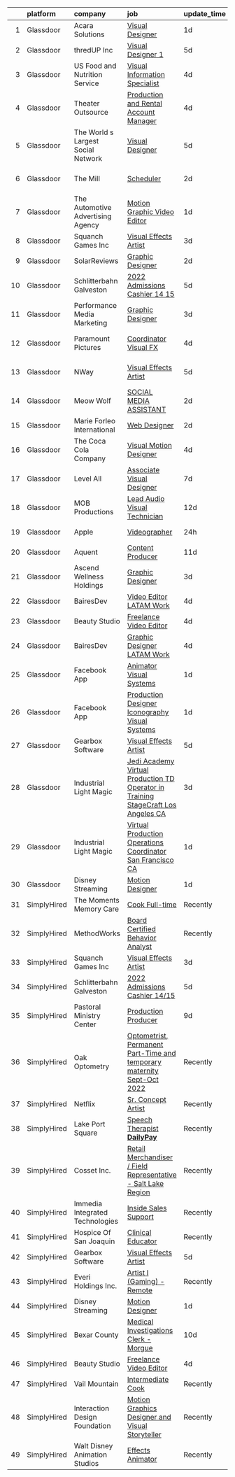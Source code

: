 

|    | platform    | company                            | job                                                                                                                                                                                                                                                                                                                                                                                                                                                                                                                                                                                                                                                                                                                                                                                                                                                                                                                                                                                                                                                                                                                                                                                                                                                                             | update_time   | location           |
|---:|:------------|:-----------------------------------|:--------------------------------------------------------------------------------------------------------------------------------------------------------------------------------------------------------------------------------------------------------------------------------------------------------------------------------------------------------------------------------------------------------------------------------------------------------------------------------------------------------------------------------------------------------------------------------------------------------------------------------------------------------------------------------------------------------------------------------------------------------------------------------------------------------------------------------------------------------------------------------------------------------------------------------------------------------------------------------------------------------------------------------------------------------------------------------------------------------------------------------------------------------------------------------------------------------------------------------------------------------------------------------|:--------------|:-------------------|
|  1 | Glassdoor   | Acara Solutions                    | [Visual Designer](https://www.glassdoor.com/partner/jobListing.htm?pos=112&ao=1110586&s=58&guid=0000018137cdc5ea92274b3fcd8a4919&src=GD_JOB_AD&t=SR&vt=w&ea=1&cs=1_fd873ac3&cb=1654498641815&jobListingId=1007918096477&cpc=2CAED5C921A5F994&jrtk=3-0-1g4rsrhgdq0vn801-1g4rsrhgrhara800-3e0fadf1883c9eeb--6NYlbfkN0BQuJXpfawXtfhwzLerQhC04iCxGrelUvn_xttDeop7CMmG32gURwRxtmLdzLGxgERsbIFnOd29ha7nvjB48TmzRz2wuWYYlBf8dtNUXxgB1KlU3JWZBNru6aRCVvYLZss9qNfDgvs2FLGXHyHwOGUuZh9j6KigTOiA1x6EQ7Dx_nuP05aEFrac4FJOLMm3U9STUd94xJyp9EnhsJ4vRwQ8vjL99PnGuvulEO2N_yqU3-i3zGdKqjcrMTADkQF-GpKW0CbR4D7UnsjNr7L3mLxn03X1yCAilR1FL-sXs0crBTm8hrYjeuNrYe7xT73gw3mplY7pLOGr2mQR0JexmnD2PQp2OnLC1UH2GuDiqkG34xBo93XDDLwWYfq7jcGOH8Be0e8N0gVsbyWKgLPXb_rpm56hGq0xEuPQR7x_30EMncjEjYxQjP7JYfvyFnSm27EC2iFyRcLcCWTcQSuJbl05iKvrcQ3BrLYY9Sz7ENfMaxv8Pw--h1wCpBPKnf1UDi2fcls_jqEtgBU0YU8kmyq_JYrjFIQKM99EmdFFNL2xENsJcS9eSLfzkDHcYsG9LUYTICftF_xA5jNeoUsXxNmRglP6uc5gmmJ_53fEc0QbjQ46Y7I_waUNbUUpySJ79ryQ6yDIbpW3PXdNb7HF723HsF18_UOrRo_7NTsYfle5FOIX7jM3pcYiuSeqrVD7WrPRea2dZxaGboUHLcwXdf-MI8ANu4hrUG74XbOibGEYFQ%3D%3D)                                                                                                                                                                          | 1d            | Orange, CA         |
|  2 | Glassdoor   | thredUP Inc                        | [Visual Designer 1](https://www.glassdoor.com/partner/jobListing.htm?pos=114&ao=1136043&s=58&guid=0000018137cdc5ea92274b3fcd8a4919&src=GD_JOB_AD&t=SR&vt=w&cs=1_3d7b0d54&cb=1654498641815&jobListingId=1007905598862&jrtk=3-0-1g4rsrhgdq0vn801-1g4rsrhgrhara800-5d3c2665e0a1887d-)                                                                                                                                                                                                                                                                                                                                                                                                                                                                                                                                                                                                                                                                                                                                                                                                                                                                                                                                                                                              | 5d            | Remote             |
|  3 | Glassdoor   | US Food and Nutrition Service      | [Visual Information Specialist](https://www.glassdoor.com/partner/jobListing.htm?pos=116&ao=1136043&s=58&guid=0000018137cdc5ea92274b3fcd8a4919&src=GD_JOB_AD&t=SR&vt=w&cs=1_512bd181&cb=1654498641815&jobListingId=1007911374489&jrtk=3-0-1g4rsrhgdq0vn801-1g4rsrhgrhara800-741b1d92615e1254-)                                                                                                                                                                                                                                                                                                                                                                                                                                                                                                                                                                                                                                                                                                                                                                                                                                                                                                                                                                                  | 4d            | Atlanta, GA        |
|  4 | Glassdoor   | Theater Outsource                  | [Production and Rental Account Manager](https://www.glassdoor.com/partner/jobListing.htm?pos=125&ao=1136043&s=58&guid=0000018137cdc5ea92274b3fcd8a4919&src=GD_JOB_AD&t=SR&vt=w&ea=1&cs=1_438bbbd4&cb=1654498641816&jobListingId=1007910027136&jrtk=3-0-1g4rsrhgdq0vn801-1g4rsrhgrhara800-6b6f83eecb194272-)                                                                                                                                                                                                                                                                                                                                                                                                                                                                                                                                                                                                                                                                                                                                                                                                                                                                                                                                                                     | 4d            | Remote             |
|  5 | Glassdoor   | The World s Largest Social Network | [Visual Designer](https://www.glassdoor.com/partner/jobListing.htm?pos=110&ao=1110586&s=58&guid=0000018137cdc5ea92274b3fcd8a4919&src=GD_JOB_AD&t=SR&vt=w&ea=1&cs=1_39d2e97a&cb=1654498641815&jobListingId=1007907628152&cpc=3DB599BF2F4828F0&jrtk=3-0-1g4rsrhgdq0vn801-1g4rsrhgrhara800-dcfe7f797ebc3693--6NYlbfkN0DSgjPPcnEdvoK3uuxfISLALE6pB1FR7YSHOr_tSg5_QGIhoz_2VqUepdcKLBLI_zSHgN9Sz03KApbut4yvCOhCK4xocA4M6lLW851E3sOLnOrf64UqDNEUTVgZyhLF_8ooaEOV5-4T8LyOF9fcyhknXSGJUh9rBh8xd6fcLzYVY_wEzKEIHTQT2E9PsJxsT1GtJMsTvm0ynbNfZjhinqefqjMrcDoSKQtdQars3Z6mETwQMAxkbNVoa-qezVojdqO5CjBUXETbJ8vOfwMdLJPzX1buy6AxXOQrtRXESUnSnR9tH2h7yR4xHC7zc3k6KwTMqCUeDliq-T4FyjAChBniiBF_6LqZ7dzTqNMSJjGLYQa1adNpepCp-A0Qo_lrswMZUwhd2anvKtU-6_e81K1Lh96O7C0ZLcLK-TTKSfnaYmkZIiGcv3qZoXzDlBxUGkLsoNy7Y4S966Po32YQBLg51BWSI3LhERsk8QJmHoxudtpTCBorg0U4nJiSA_3Ei8tHzARav-MzfUUBfWKd0ufeyQXmPnw4DOcTcgyMnrjwlP5slA_tZb68nXz-KzhF8MbQs7ZdTuFOK2vVfvppvv2l)                                                                                                                                                                                                                                                                                                                                      | 5d            | Burlingame, CA     |
|  6 | Glassdoor   | The Mill                           | [Scheduler](https://www.glassdoor.com/partner/jobListing.htm?pos=117&ao=1136043&s=58&guid=0000018137cdc5ea92274b3fcd8a4919&src=GD_JOB_AD&t=SR&vt=w&ea=1&cs=1_772b59d8&cb=1654498641815&jobListingId=1007917350513&jrtk=3-0-1g4rsrhgdq0vn801-1g4rsrhgrhara800-6cc7cd66015ff2a1-)                                                                                                                                                                                                                                                                                                                                                                                                                                                                                                                                                                                                                                                                                                                                                                                                                                                                                                                                                                                                 | 2d            | Los Angeles, CA    |
|  7 | Glassdoor   | The Automotive Advertising Agency  | [Motion Graphic Video Editor](https://www.glassdoor.com/partner/jobListing.htm?pos=101&ao=1110586&s=58&guid=0000018137cdc5ea92274b3fcd8a4919&src=GD_JOB_AD&t=SR&vt=w&ea=1&cs=1_275831b6&cb=1654498641813&jobListingId=1007917717411&cpc=B5F6D74B4EF69A07&jrtk=3-0-1g4rsrhgdq0vn801-1g4rsrhgrhara800-d7d8f5b8bf25ef94--6NYlbfkN0BTy4Vq3kUv-8E8fBOrhZt-7WJQYqv7u2ur6JnxlE7nq7GY3159wawRbGmH_bkloua7zCce_31EdSxnJlpHGMoh6wNKTpk-fc8buWpEz-Zw9aialj6udCA76K-93TSrF8BtFcZYng1QfTkGdvkPiBRtHeCK9MGxgccLqx6PrS6NNf1XKImXmMKkFxn4Q9DByuLvkSnX8pDl3AT_r_bWcQVyEygEv0yTSAPD0Hm_-yMtsBTb8zzdiGFIkEXhBdrYRgyBGJaatUCQ2KwYFfeFc0n40kimGuu8nYZmd42h2a-87RHzhSSn7-5WK2sSYFR5YKScj97ayjg1H3QBL8ZxL_IoKjTGpXKcxnAiJo5tCXcWrqgMMd_ab3Uz6-OOHCxNKpqJifrdrJ2byFCRMJNZbaGv88L49B5utVjRsrGAJNcrn7UJD048HXoQIOaUgycJSpCgXxpRRb95uPKFhTM4nH4JY-d6Yxi8jAJxNl5YJzw2E4HT_3fRi6HwgVSzhLnxFtcfehWIFkLcoA%3D%3D)                                                                                                                                                                                                                                                                                                                                                                                              | 1d            | Remote             |
|  8 | Glassdoor   | Squanch Games Inc                  | [Visual Effects Artist](https://www.glassdoor.com/partner/jobListing.htm?pos=113&ao=1136043&s=58&guid=0000018137cdc5ea92274b3fcd8a4919&src=GD_JOB_AD&t=SR&vt=w&ea=1&cs=1_b9bc4162&cb=1654498641815&jobListingId=1007914002029&jrtk=3-0-1g4rsrhgdq0vn801-1g4rsrhgrhara800-d32373a84d539ff8-)                                                                                                                                                                                                                                                                                                                                                                                                                                                                                                                                                                                                                                                                                                                                                                                                                                                                                                                                                                                     | 3d            | Remote             |
|  9 | Glassdoor   | SolarReviews                       | [Graphic Designer](https://www.glassdoor.com/partner/jobListing.htm?pos=104&ao=1110586&s=58&guid=0000018137cdc5ea92274b3fcd8a4919&src=GD_JOB_AD&t=SR&vt=w&ea=1&cs=1_54959530&cb=1654498641814&jobListingId=1007916022767&cpc=BA15C3E50D27FFE8&jrtk=3-0-1g4rsrhgdq0vn801-1g4rsrhgrhara800-35effa83c1b04b45--6NYlbfkN0Cl5EkcnNUgaa9wFpZ0kwgW0tbGD9CK2ONfLQYOXjTpmBg2jJtRGBzNT5znIDD_TJAWpRVe_WHrg-4K_urKBY2g9gKoqWLxD4rO6tYoObpPUEykSdck-FmkOUJmMUUaGM5P757XmMoR0hadGb9Gd8Rn32zL-FtB4O21EZVpvqxgPC_ePsmjo7msVip2L_OJue-CWl_v0VObuj68DQmYpxoYCKE4g_Huu8XqgpnpXsj8uFCgnJAuQA_VQOOFdgamp9Fp2OQT0TMzyep32Zm8-mC_R5ZvuwhjM5kEtOBx0yQppmW6R6F8ei1xsJ_5vMlGkDocf9VCuF51T_MP3ft6vFuqBLEdjvMN5rA2TMVN-u5OJHJu1OyeDsl9WXCzbwxrcvZtHcndy4Pb8aC4_y5JSoNz49oKlFiHSe6-qSuvDpVBUxHWAg494RvhZZ090MOszCsSl7VQ-aCy2XAj4tTb1I60yertgXix1BnlguX6Ab1HOsSxhv5dhsll-0hfqpwrnb5lPTF6w14pHQ%3D%3D)                                                                                                                                                                                                                                                                                                                                                                                                         | 2d            | Eatontown, NJ      |
| 10 | Glassdoor   | Schlitterbahn Galveston            | [2022 Admissions Cashier 14 15](https://www.glassdoor.com/partner/jobListing.htm?pos=105&ao=1110586&s=58&guid=0000018137cdc5ea92274b3fcd8a4919&src=GD_JOB_AD&t=SR&vt=w&cs=1_0398e353&cb=1654498641814&jobListingId=1007905054459&cpc=155EB9D5185558AF&jrtk=3-0-1g4rsrhgdq0vn801-1g4rsrhgrhara800-f11c5b8692ba5fbd--6NYlbfkN0BezJraaXTUyBqeD2vvm7yHwBKNBmwPhpOyIv_3euX4jjkPtSnsWOvVVYJbZ5ZCDLojFVmDyubGd7HwBNr1lt4rxQH_2Wry6jWNNHhNLq2ifv9ifLg6ZnRDZnmmw8spemaUFvYJYUh84F2paIkkhSF9BLbbC02GsL5ZT6sJHOM2cFo4xo26vU-VRArGYcFAA5ONpaHrhymV0-OLiEiZd4ZeUY8Q47EUqc6mmQvnx8aOt2s_j0e_WvG5nqq81vwAIUkftFG7tgpk9xO_wqaVQ2Rd2T187EZwKAt50TyQmHQAksbr_WwfvsJyad81Cy67HygKLScdwg2XSCUCVj7wstfHN2xSbioth-bQ2VywVZQnB4cAW7mNizpkbsReiv7cDGNp9Mrgn3bDK47ie9I4pwEqhKh6UWCUAQOa_zAHBxvKejWj7Ah_7pJFu4XnP0ikXwKPM77q3OVdYB_SdNiNR6PA6OUNXFuj_fznxaZat39zKPM1QhXDrgzH22G_-3Ta75Lhjoo4OEXW9uDBzfdWLWHhyKNjGejZxyKXSSt8OQQ1ODh5EV6u7X5nnPyvp1JZVAindbooKtvNWvoGQl7eD0bQURhkmVhnOH2PEyBeK4rIvKCd3e4JE1z4kO3ooFnS3_ZyFFONyAQynBAjSkhYQu_qDMaWxoIKoQ0wOmUQB5MtFu9_lBBiamah5FDodFEtyen55ZBQlnx6K038_zNty1ZLkxlJl6u5tFSuLDHQOyFaAMP-iTmXiBkZnHUFwQe8adct760g8q0BsVjY108eVsoLHgsS3OIhnwISK8ld44oKfE-dl9jN49Upd5XtUqx2G-AVClR9NYgsHsxuTpHTOVxNNALeD9DFrTNYiG6RmWOAHqiDukjCY6FcIAtP49NdrOxUBt7kQ3D8OQ%3D%3D) | 5d            | Galveston, TX      |
| 11 | Glassdoor   | Performance Media Marketing        | [Graphic Designer](https://www.glassdoor.com/partner/jobListing.htm?pos=120&ao=1136043&s=58&guid=0000018137cdc5ea92274b3fcd8a4919&src=GD_JOB_AD&t=SR&vt=w&ea=1&cs=1_adf1518e&cb=1654498641815&jobListingId=1007914407169&jrtk=3-0-1g4rsrhgdq0vn801-1g4rsrhgrhara800-aa8ab77a94b7cacb-)                                                                                                                                                                                                                                                                                                                                                                                                                                                                                                                                                                                                                                                                                                                                                                                                                                                                                                                                                                                          | 3d            | Remote             |
| 12 | Glassdoor   | Paramount Pictures                 | [Coordinator  Visual FX](https://www.glassdoor.com/partner/jobListing.htm?pos=124&ao=1136043&s=58&guid=0000018137cdc5ea92274b3fcd8a4919&src=GD_JOB_AD&t=SR&vt=w&cs=1_67dff96f&cb=1654498641816&jobListingId=1007910035492&jrtk=3-0-1g4rsrhgdq0vn801-1g4rsrhgrhara800-9daf80f615d7d73a-)                                                                                                                                                                                                                                                                                                                                                                                                                                                                                                                                                                                                                                                                                                                                                                                                                                                                                                                                                                                         | 4d            | Los Angeles, CA    |
| 13 | Glassdoor   | NWay                               | [Visual Effects Artist](https://www.glassdoor.com/partner/jobListing.htm?pos=121&ao=1136043&s=58&guid=0000018137cdc5ea92274b3fcd8a4919&src=GD_JOB_AD&t=SR&vt=w&ea=1&cs=1_0796f81b&cb=1654498641816&jobListingId=1007906403680&jrtk=3-0-1g4rsrhgdq0vn801-1g4rsrhgrhara800-1d6072695215c2d0-)                                                                                                                                                                                                                                                                                                                                                                                                                                                                                                                                                                                                                                                                                                                                                                                                                                                                                                                                                                                     | 5d            | San Francisco, CA  |
| 14 | Glassdoor   | Meow Wolf                          | [SOCIAL MEDIA ASSISTANT](https://www.glassdoor.com/partner/jobListing.htm?pos=128&ao=1136043&s=58&guid=0000018137cdc5ea92274b3fcd8a4919&src=GD_JOB_AD&t=SR&vt=w&cs=1_0aee3824&cb=1654498641816&jobListingId=1007916534342&jrtk=3-0-1g4rsrhgdq0vn801-1g4rsrhgrhara800-a02a90148e46dd8e-)                                                                                                                                                                                                                                                                                                                                                                                                                                                                                                                                                                                                                                                                                                                                                                                                                                                                                                                                                                                         | 2d            | Remote             |
| 15 | Glassdoor   | Marie Forleo International         | [Web Designer](https://www.glassdoor.com/partner/jobListing.htm?pos=108&ao=1110586&s=58&guid=0000018137cdc5ea92274b3fcd8a4919&src=GD_JOB_AD&t=SR&vt=w&ea=1&cs=1_0ebe2e6f&cb=1654498641815&jobListingId=1007916283261&cpc=A65DF3A704A48F9B&jrtk=3-0-1g4rsrhgdq0vn801-1g4rsrhgrhara800-a431f5d2a1b7c4ee--6NYlbfkN0AqZDkx-m1zqulF81xMSZcJTWFEThc8jDvNB3qzXnif1ITyr8PUL2rKgSPydsmG3JHC7xTA-C2Hg35JU9U2-Tf2ZItmI1rjEE0l3dXMQOAAdOvdES74SB6ji38gii_DUZ_fZ-inw0KZDjw5n9Nn-mG6P7FSJ2ikH0SadDT-0lHciMu_PsRCBgTsGXdlsK1MlwFpJvsUN8hAJRREZbxYyveEFcz7bp86uLnvA7j-kOUpHU4XrPsPAcBoBMx3f2BguCQ7SX8ix-CdefBKkcaoThn7IBNNSjcwbt6ihLYyLq_cLPT4K5rJniV5qszdf9FTsjyfQnfn-lMUad5nuD9QUaws72x1qC1IuISXbDHHqdwgdgAM_cCGxWby-kNehplntHZZ6VAeCW8JKE3YT50rfEF3dopXVAZLSxkwxgSHmNwYCixvXAwD1u0Pv2EJVhYy7x-bBPTKXYMloJso77aEDvIvHVncdnqa_7rBW1U_-Q-AkgBZEMb6Oq22ePjzCMu3SMg%3D)                                                                                                                                                                                                                                                                                                                                                                                                                           | 2d            | Remote             |
| 16 | Glassdoor   | The Coca Cola Company              | [Visual Motion Designer](https://www.glassdoor.com/partner/jobListing.htm?pos=127&ao=1136043&s=58&guid=0000018137cdc5ea92274b3fcd8a4919&src=GD_JOB_AD&t=SR&vt=w&cs=1_868ea1be&cb=1654498641816&jobListingId=1007909030703&jrtk=3-0-1g4rsrhgdq0vn801-1g4rsrhgrhara800-6249d2c6d5ddb89c-)                                                                                                                                                                                                                                                                                                                                                                                                                                                                                                                                                                                                                                                                                                                                                                                                                                                                                                                                                                                         | 4d            | Atlanta, GA        |
| 17 | Glassdoor   | Level All                          | [Associate Visual Designer](https://www.glassdoor.com/partner/jobListing.htm?pos=107&ao=1110586&s=58&guid=0000018137cdc5ea92274b3fcd8a4919&src=GD_JOB_AD&t=SR&vt=w&cs=1_a7a3ad5d&cb=1654498641814&jobListingId=1007901804440&cpc=5E31031E1AFF45A7&jrtk=3-0-1g4rsrhgdq0vn801-1g4rsrhgrhara800-624adba811050515--6NYlbfkN0CgBgcxuOwrlzWFp0xvOgllyDb1Hw7UsKEX_IsXppgvM45FUqvDc36zKvNsGjws-2g1kKo9pMTIURXbdSCGpjqaGLZRu-lf2fHVHODx_34wbLPsjQAuIEaMwwqmU6TEKyMWu0hXsOQ_SyjefDAzfETugE_LN0y3p8cSMi8MBB8bgrnNZID97D16_DJhA9Nc5op--zXVJ06Ob-e5tlV67lA-W0E7NgCT4eSYoJL2hstQ3wjdWRRtDC0SVCiUPuRSBZb-3rjI3-qORb6QfCtrNyAHM_l2RrC4ZBrEhYpJt2llzEmB-H5ogq-4c00AfkR9uF4HGRfmnbLtNEeikeNBNcPZMrQPhvYAhTnvFD1BqMq1cZ9kvXR20dJQQQ-2pTIykdYaLssZX2x-pL-f4Yx0-YeIMO7Vg1CyFcVcSBfkjIaXH52ov6JQrEMA-U5ovYJGALhJbITvZuFUW-dE5cL4-Vez6Fr4Zt2YBkcsmY_uH0ceA2jfqJ5RyGFFoC08Y2vDbaAOqMwHhuFTCg%3D%3D)                                                                                                                                                                                                                                                                                                                                                                                                     | 7d            | New York, NY       |
| 18 | Glassdoor   | MOB Productions                    | [Lead Audio Visual Technician](https://www.glassdoor.com/partner/jobListing.htm?pos=102&ao=1110586&s=58&guid=0000018137cdc5ea92274b3fcd8a4919&src=GD_JOB_AD&t=SR&vt=w&ea=1&cs=1_1e7d3f7c&cb=1654498641814&jobListingId=1007889712912&cpc=AD396490361E83B7&jrtk=3-0-1g4rsrhgdq0vn801-1g4rsrhgrhara800-ab029ab16408aced--6NYlbfkN0ABlbJPZ0stUHpmFXGlQZFkOa9tZ2h99uxB09vaEB3zwXxRPgpU-i-zf8TtwM7Hmje4rvHHpk0XPrj4TDAefpNvoCVT6VHhzoP8_iqyFOFmQ6O5hlG-JThRauFQU7GfV8wFTNdcFw07ohKFVOnuWmCLFCJfXwYhTHmdnoc6kzr7LwAcx4fIwfohFa-p4ZI8wZDQ37ExuJyyW_1dzjSpAlSg6pFvpWZqAZOOCJ9m6FAzyDZCDAb0MDDX0EP6E_Ag_2kofImzt29pUTSqgJj43CrrJnKKpDy2jBNyp4uy5ZMea6x1v1GHerJaAWvKMzpROonTk6UPt_AS0C7LPXXUq5S0Cwq2RTBSr45mTvGyBlEJcRGX9ztvGnAeZYrFicII5sY_vdDG3wigNjR17ETFAcrp9L8FcHKP-00So2ccaOfgzZkQbB9kIX59f14PDEzMsTEq7AnpGXOl0dhVnsnZS-VOyzWhIoTCDRtIygjbybji0H1RUSasbgsUuGCh0k-F1ML9xpVVJi4sFA%3D%3D)                                                                                                                                                                                                                                                                                                                                                                                             | 12d           | Alabama            |
| 19 | Glassdoor   | Apple                              | [Videographer](https://www.glassdoor.com/partner/jobListing.htm?pos=130&ao=1136043&s=58&guid=0000018137cdc5ea92274b3fcd8a4919&src=GD_JOB_AD&t=SR&vt=w&cs=1_d3265717&cb=1654498641821&jobListingId=1007919869079&jrtk=3-0-1g4rsrhgdq0vn801-1g4rsrhgrhara800-76ebfc057a826f53-)                                                                                                                                                                                                                                                                                                                                                                                                                                                                                                                                                                                                                                                                                                                                                                                                                                                                                                                                                                                                   | 24h           | Cupertino, CA      |
| 20 | Glassdoor   | Aquent                             | [Content Producer](https://www.glassdoor.com/partner/jobListing.htm?pos=111&ao=1110586&s=58&guid=0000018137cdc5ea92274b3fcd8a4919&src=GD_JOB_AD&t=SR&vt=w&cs=1_51ae1ad6&cb=1654498641814&jobListingId=1007893210073&cpc=47CFDC01B3F81FAC&jrtk=3-0-1g4rsrhgdq0vn801-1g4rsrhgrhara800-48a3cf4734b3ff8f--6NYlbfkN0DMrcEu7yrtATojKJA7cEzGQ3FdRGWLh0CZQInL4ECGI9gD0Wolx9R2v-Aex0-GK05P65SpDuhpg6ITTB79b5tMhDy7Y86Ar164xsyIEwf5En7-JJ5DdpSERranh8_V4IPfTXKizrJE24jeiaKBksBE7Zfq7M5LqH31A2ilTVPRI-MucbB9vnUFPzJhNcBv2mPkEVT2_qVuEQ9tbJq4Ohu3Xgy5BjlB_Tqj9vsRDsJceX-VskthtpgUo46GA3nas8HEIgvKB2CO64B1nf9SiOTEBFZlqV0k4XhANh30KVkbdB14OpxHBP7tLdXKekDXt-WYTOCaTdvnc3NiW76h6IhBcvih2Rn9-ys9onob3t1T_Nd9C-vfHEROL32KhadKZQYCaba4CNHTGOwr6_3Q-UpoYPEKfGxXy99d1fV633SalUKzFzqozAA37Cz4bBQZwbSvKA4jdhg6rw%3D%3D)                                                                                                                                                                                                                                                                                                                                                                                                                                                                              | 11d           | Norwell, MA        |
| 21 | Glassdoor   | Ascend Wellness Holdings           | [Graphic Designer](https://www.glassdoor.com/partner/jobListing.htm?pos=109&ao=1110586&s=58&guid=0000018137cdc5ea92274b3fcd8a4919&src=GD_JOB_AD&t=SR&vt=w&ea=1&cs=1_447923c8&cb=1654498641815&jobListingId=1007914545101&cpc=8795CF9063CD573D&jrtk=3-0-1g4rsrhgdq0vn801-1g4rsrhgrhara800-e16218baa5d94089--6NYlbfkN0CVUTBBNlOwpdtWOPFYC3s08jsBYuK9u-_RiR5TnLldgc4ovQF-L6uXOzLJbdqJmt_1wfyq0kXEKPOEkcwFonKWaFwe2mf0FcIkedOnI0UaOPZQEPzTFN80gsjZHyqkrsJS3K9gJ64mfh2H_R4MzfLgT-7RHriZTH4c5-x5zW62bJkBoEC020_A3K81YBsg9bk6H-YEgjqA5L1oYMUlH4qaB5W44ZXFXja0Tpwh4Q__gulKfKQ7tfx2LScv236oc8tys_cgxT_I6SvS4MXoeKYC6ivUP6aB9DtYMBe7-_IjxvG1O3l1AqBZYJLJyyKSJox2BZs4FNB3otAHElmFyih5GKLZR8u_wSIaCB2jruIGb4C2UFTB2qvRQ9wWIekBSzkDvY1pgEeOFMplQlR_THHRv_3s1Cbygm7MzHA67hoR-OpHe0ZUGKRQTEiWzLho04JtZ27tJj3gpDgs4SBTeWI5At14mmT_3kX6wBLOV47OsgC5qdPLIFMg7JlpaIdMlkUzqfyDvKlI4lQI8H_rXKE8P31kHytD48_606oeEMbDmrRqiqxhwhn3NDx4vgZnWrU%3D)                                                                                                                                                                                                                                                                                                                                                       | 3d            | Remote             |
| 22 | Glassdoor   | BairesDev                          | [Video Editor  LATAM  Work](https://www.glassdoor.com/partner/jobListing.htm?pos=106&ao=1110586&s=58&guid=0000018137cdc5ea92274b3fcd8a4919&src=GD_JOB_AD&t=SR&vt=w&cs=1_dfb0a5bc&cb=1654498641814&jobListingId=1007909611052&cpc=AC285F3A3ECA6BB0&jrtk=3-0-1g4rsrhgdq0vn801-1g4rsrhgrhara800-373c869631705eb7--6NYlbfkN0BfEGkshao4EhrCCf7LYqKO8VNtf9vkQrewuI3DmTR_-FNjQOZq6FDCm1wcPTrdsPdLSKzVEygOAmu1GQxV__CQdr05Fk4Tu5W7I0DINoPDbdl2qrDA5UJ3WWXGBzgeIMKM9Ukrf4-LnEZ9oFlBC6_LsqnAhgMhr6X51GBkZPxGsLe0_yT7Yttoqzjt58xyEq_RsBcYILvl2OiKhtpFHKqWM1lqPOauNCIdlszaoXyv6p4oomTppBYAdlRCP5hBJ1AkHMGp6qvbuVqCxMkH7uoaDtRqTc_Z6TjpKFb6yPzM6n9LpoDhfIotNruLr0cQVYqDAPUKaNm3dLMzKBHS_ECiBiJKHrimMkdtZSRh7Opw7uoNXbCKdnJVxbCUyCnFMQbd0-bDmTOUz4vHg22JMiSYh_ZaND4KI7Khzzi7vTdgSHI_xVSA7EdPqAb-d0xn4dkvLQhiPVzpF_5qhVp5Osn8a1_U6qFYgLnpOWwzq0ilySpmiPIIwvCVvmeQnRD5hf0I5Fg6pikT8sOvKdZNAA9m_SAzVyBeseH9LfNzdDj0F1hatIYzw3De0WD4N6B562VzlzDX-CxyvnJfebycglT6)                                                                                                                                                                                                                                                                                                                                 | 4d            | Colon, PA          |
| 23 | Glassdoor   | Beauty Studio                      | [Freelance Video Editor](https://www.glassdoor.com/partner/jobListing.htm?pos=123&ao=1136043&s=58&guid=0000018137cdc5ea92274b3fcd8a4919&src=GD_JOB_AD&t=SR&vt=w&ea=1&cs=1_a7ceb8a8&cb=1654498641816&jobListingId=1007910982940&jrtk=3-0-1g4rsrhgdq0vn801-1g4rsrhgrhara800-2ee13e373e0ae85d-)                                                                                                                                                                                                                                                                                                                                                                                                                                                                                                                                                                                                                                                                                                                                                                                                                                                                                                                                                                                    | 4d            | Remote             |
| 24 | Glassdoor   | BairesDev                          | [Graphic Designer  LATAM  Work](https://www.glassdoor.com/partner/jobListing.htm?pos=103&ao=1110586&s=58&guid=0000018137cdc5ea92274b3fcd8a4919&src=GD_JOB_AD&t=SR&vt=w&cs=1_0c33bb8e&cb=1654498641813&jobListingId=1007909606870&cpc=AC285F3A3ECA6BB0&jrtk=3-0-1g4rsrhgdq0vn801-1g4rsrhgrhara800-6e824d0ec6b315c5--6NYlbfkN0BfEGkshao4EhrCCf7LYqKO8VNtf9vkQrewuI3DmTR_-FNjQOZq6FDCm1wcPTrdsPdLSKzVEygOApq72fsDkHD1JO8qXoNlZRCjiiEmgaHs8VQHP8mjQ_IyqmJcAZTGiB5MTfkrLXwDdQklgouhZigDHk4Ewi9YYAF00Cnzsk3jTPa3i4FPVrE2Vy8g1bfdIulMoiKZBBvLRamJqp4JQBdNyiRXFPFdwOYkPEEyP92lTMP5y1zP7iJGjZjhd0Bjbqv2Q4-We-vZ2Taeg9R7xIE19h_1acWjWlupB7I84de0MEOYaS9xrbGN5E9TTdOa0WjZrwVouWiga6MUMGZ-hZWVgsgBpPyn0wWortS-qewzCGMFSz3Ou-I8kmdIEKYGg2_7sijPoV3xArFjqJ8jCaDmWyVHG-OE373yYP4nlc5TWy5TWBTh8_cR2Ljbzr4n0S6rRaRfjpb4kQULfTEkMeJn6fOWUa0XAysXnlUvNtQqTUIywdIqSIDuKBCjWFm9h71U0efRdt7jQGJQLpm7NtJUHq6S9-1_xaWuMcMBUGBdMy99K68kULNj9ItJ9lG4YwT65eF1LKOLlkpY5EhL6dQv)                                                                                                                                                                                                                                                                                                                             | 4d            | Colon, PA          |
| 25 | Glassdoor   | Facebook App                       | [Animator  Visual Systems](https://www.glassdoor.com/partner/jobListing.htm?pos=122&ao=1136043&s=58&guid=0000018137cdc5ea92274b3fcd8a4919&src=GD_JOB_AD&t=SR&vt=w&cs=1_5c45f3a7&cb=1654498641816&jobListingId=1007917641303&jrtk=3-0-1g4rsrhgdq0vn801-1g4rsrhgrhara800-7967500617e22ce3-)                                                                                                                                                                                                                                                                                                                                                                                                                                                                                                                                                                                                                                                                                                                                                                                                                                                                                                                                                                                       | 1d            | Remote             |
| 26 | Glassdoor   | Facebook App                       | [Production Designer   Iconography  Visual Systems](https://www.glassdoor.com/partner/jobListing.htm?pos=115&ao=1136043&s=58&guid=0000018137cdc5ea92274b3fcd8a4919&src=GD_JOB_AD&t=SR&vt=w&cs=1_1c0d1a93&cb=1654498641815&jobListingId=1007917641288&jrtk=3-0-1g4rsrhgdq0vn801-1g4rsrhgrhara800-2e8adca2e5355983-)                                                                                                                                                                                                                                                                                                                                                                                                                                                                                                                                                                                                                                                                                                                                                                                                                                                                                                                                                              | 1d            | Menlo Park, CA     |
| 27 | Glassdoor   | Gearbox Software                   | [Visual Effects Artist](https://www.glassdoor.com/partner/jobListing.htm?pos=129&ao=1136043&s=58&guid=0000018137cdc5ea92274b3fcd8a4919&src=GD_JOB_AD&t=SR&vt=w&ea=1&cs=1_04e37789&cb=1654498641816&jobListingId=1007907452012&jrtk=3-0-1g4rsrhgdq0vn801-1g4rsrhgrhara800-645c44b0e4603573-)                                                                                                                                                                                                                                                                                                                                                                                                                                                                                                                                                                                                                                                                                                                                                                                                                                                                                                                                                                                     | 5d            | Frisco, TX         |
| 28 | Glassdoor   | Industrial Light   Magic           | [Jedi Academy  Virtual Production TD   Operator in Training  StageCraft  Los Angeles  CA](https://www.glassdoor.com/partner/jobListing.htm?pos=118&ao=1136043&s=58&guid=0000018137cdc5ea92274b3fcd8a4919&src=GD_JOB_AD&t=SR&vt=w&cs=1_628d7db3&cb=1654498641815&jobListingId=1007913121494&jrtk=3-0-1g4rsrhgdq0vn801-1g4rsrhgrhara800-2348b16f03f2df3e-)                                                                                                                                                                                                                                                                                                                                                                                                                                                                                                                                                                                                                                                                                                                                                                                                                                                                                                                        | 3d            | Los Angeles, CA    |
| 29 | Glassdoor   | Industrial Light   Magic           | [Virtual Production Operations Coordinator San Francisco  CA](https://www.glassdoor.com/partner/jobListing.htm?pos=119&ao=1136043&s=58&guid=0000018137cdc5ea92274b3fcd8a4919&src=GD_JOB_AD&t=SR&vt=w&cs=1_35887605&cb=1654498641815&jobListingId=1007917677740&jrtk=3-0-1g4rsrhgdq0vn801-1g4rsrhgrhara800-7c7f0fcb52bb98b7-)                                                                                                                                                                                                                                                                                                                                                                                                                                                                                                                                                                                                                                                                                                                                                                                                                                                                                                                                                    | 1d            | San Francisco, CA  |
| 30 | Glassdoor   | Disney Streaming                   | [Motion Designer](https://www.glassdoor.com/partner/jobListing.htm?pos=126&ao=1136043&s=58&guid=0000018137cdc5ea92274b3fcd8a4919&src=GD_JOB_AD&t=SR&vt=w&cs=1_51fe7dc8&cb=1654498641816&jobListingId=1007917677689&jrtk=3-0-1g4rsrhgdq0vn801-1g4rsrhgrhara800-8ef1aa54630b8c90-)                                                                                                                                                                                                                                                                                                                                                                                                                                                                                                                                                                                                                                                                                                                                                                                                                                                                                                                                                                                                | 1d            | New York, NY       |
| 31 | SimplyHired | The Moments Memory Care            | [Cook Full-time](https://www.simplyhired.com/job/kZ15JsdvovFFI2RcUp-uWoophkijv9Rtcj_Nq2MNqfBKsyocZ386Kg?q=visual+effects)                                                                                                                                                                                                                                                                                                                                                                                                                                                                                                                                                                                                                                                                                                                                                                                                                                                                                                                                                                                                                                                                                                                                                       | Recently      | Lakeville, MN      |
| 32 | SimplyHired | MethodWorks                        | [Board Certified Behavior Analyst](https://www.simplyhired.com/job/waBo_4fr9ocI3OA_ESqiA7ISWzJojZp5ZrK-JYrPE2Mc-utbYfKTEw?q=visual+effects)                                                                                                                                                                                                                                                                                                                                                                                                                                                                                                                                                                                                                                                                                                                                                                                                                                                                                                                                                                                                                                                                                                                                     | Recently      | Anchorage, AK      |
| 33 | SimplyHired | Squanch Games Inc                  | [Visual Effects Artist](https://www.simplyhired.com/job/QzI0RzPD8qwwb7St8S1OotzOe1OSmI7lDHFearZa2cpp0TPLovHiSg?q=visual+effects)                                                                                                                                                                                                                                                                                                                                                                                                                                                                                                                                                                                                                                                                                                                                                                                                                                                                                                                                                                                                                                                                                                                                                | 3d            | Remote             |
| 34 | SimplyHired | Schlitterbahn Galveston            | [2022 Admissions Cashier 14/15](https://www.simplyhired.com/job/kCbwXkEpv-TCAbAA1UYNoWOp7taXm_kyn5fibriMWbZoAjPU8bMfSw?q=visual+effects)                                                                                                                                                                                                                                                                                                                                                                                                                                                                                                                                                                                                                                                                                                                                                                                                                                                                                                                                                                                                                                                                                                                                        | 5d            | Galveston, TX      |
| 35 | SimplyHired | Pastoral Ministry Center           | [Production Producer](https://www.simplyhired.com/job/s4aC2nGCfgkPGIHltSz1kMcWRqEaO4Cs9vKKMhwHdvinlOlDDN-f1w?q=visual+effects)                                                                                                                                                                                                                                                                                                                                                                                                                                                                                                                                                                                                                                                                                                                                                                                                                                                                                                                                                                                                                                                                                                                                                  | 9d            | San Antonio, TX    |
| 36 | SimplyHired | Oak Optometry                      | [Optometrist, Permanent Part-Time and temporary maternity Sept-Oct 2022](https://www.simplyhired.com/job/udWNSEY6yGTy5UCabydvxw35zWx6YmHbUQx2jFC3n2ujwfj3fCXKHw?q=visual+effects)                                                                                                                                                                                                                                                                                                                                                                                                                                                                                                                                                                                                                                                                                                                                                                                                                                                                                                                                                                                                                                                                                               | Recently      | Valencia, CA       |
| 37 | SimplyHired | Netflix                            | [Sr. Concept Artist](https://www.simplyhired.com/job/gvB5XFtICjHSsyDCaMyJK4Csma9RGhnfWSJeR-ckq2WqNuSwBrIklQ?q=visual+effects)                                                                                                                                                                                                                                                                                                                                                                                                                                                                                                                                                                                                                                                                                                                                                                                                                                                                                                                                                                                                                                                                                                                                                   | Recently      | Remote             |
| 38 | SimplyHired | Lake Port Square                   | [Speech Therapist **DailyPay**](https://www.simplyhired.com/job/UnbmGA5ask0d3rqUECA3Vus0b1qHb1rsdbo-W4HeVzi_DQ2TQoAJ7Q?q=visual+effects)                                                                                                                                                                                                                                                                                                                                                                                                                                                                                                                                                                                                                                                                                                                                                                                                                                                                                                                                                                                                                                                                                                                                        | Recently      | Leesburg, FL       |
| 39 | SimplyHired | Cosset Inc.                        | [Retail Merchandiser / Field Representative - Salt Lake Region](https://www.simplyhired.com/job/cSnNAmLYvUf4W7KIBGu7GKE7oU7-JbJh53VqM63NyuRYyzDjwgbZOg?q=visual+effects)                                                                                                                                                                                                                                                                                                                                                                                                                                                                                                                                                                                                                                                                                                                                                                                                                                                                                                                                                                                                                                                                                                        | Recently      | Salt Lake City, UT |
| 40 | SimplyHired | Immedia Integrated Technologies    | [Inside Sales Support](https://www.simplyhired.com/job/5fj02t1TaLCWGsr-ze2vhHzkZhBgG3o10SP-SWIV1PhSGgaW1HCDMA?q=visual+effects)                                                                                                                                                                                                                                                                                                                                                                                                                                                                                                                                                                                                                                                                                                                                                                                                                                                                                                                                                                                                                                                                                                                                                 | Recently      | Scottsdale, AZ     |
| 41 | SimplyHired | Hospice Of San Joaquin             | [Clinical Educator](https://www.simplyhired.com/job/7hziJJq_Abz7va3c36eunD_OoAv8b468NzKDZxIjkjdoNIBd2ZIHIA?q=visual+effects)                                                                                                                                                                                                                                                                                                                                                                                                                                                                                                                                                                                                                                                                                                                                                                                                                                                                                                                                                                                                                                                                                                                                                    | Recently      | Stockton, CA       |
| 42 | SimplyHired | Gearbox Software                   | [Visual Effects Artist](https://www.simplyhired.com/job/XqMTbp2lABlGMCbzRs4yA5eIQmsLSsJ5Ye8BLSCK0KjRDazVG7eVgQ?q=visual+effects)                                                                                                                                                                                                                                                                                                                                                                                                                                                                                                                                                                                                                                                                                                                                                                                                                                                                                                                                                                                                                                                                                                                                                | 5d            | Frisco, TX         |
| 43 | SimplyHired | Everi Holdings Inc.                | [Artist I (Gaming) - Remote](https://www.simplyhired.com/job/0ZDUa4ekuTT8SVCzqELyOSwTvr1UXS779dbm10uPl9axtbVdR-cC4g?q=visual+effects)                                                                                                                                                                                                                                                                                                                                                                                                                                                                                                                                                                                                                                                                                                                                                                                                                                                                                                                                                                                                                                                                                                                                           | Recently      | Las Vegas, NV      |
| 44 | SimplyHired | Disney Streaming                   | [Motion Designer](https://www.simplyhired.com/job/-8N_WyXWWll1aWCMxuCO04-8GC5qLnujGn6-T-twfbI9x-Gbomu-rw?q=visual+effects)                                                                                                                                                                                                                                                                                                                                                                                                                                                                                                                                                                                                                                                                                                                                                                                                                                                                                                                                                                                                                                                                                                                                                      | 1d            | New York, NY       |
| 45 | SimplyHired | Bexar County                       | [Medical Investigations Clerk - Morgue](https://www.simplyhired.com/job/yyuzuMU0kQVVV7ICcGz7xm7NAWWXBK3xQ8W_U6g2xX16yj9dupwDQw?q=visual+effects)                                                                                                                                                                                                                                                                                                                                                                                                                                                                                                                                                                                                                                                                                                                                                                                                                                                                                                                                                                                                                                                                                                                                | 10d           | San Antonio, TX    |
| 46 | SimplyHired | Beauty Studio                      | [Freelance Video Editor](https://www.simplyhired.com/job/-j03743NQ8VwxqbknfOWYghmnF1IIcAOO3ZemPPutk5hSkAHJ2yO2w?q=visual+effects)                                                                                                                                                                                                                                                                                                                                                                                                                                                                                                                                                                                                                                                                                                                                                                                                                                                                                                                                                                                                                                                                                                                                               | 4d            | Remote             |
| 47 | SimplyHired | Vail Mountain                      | [Intermediate Cook](https://www.simplyhired.com/job/8ggo_B78jrCLCB_IVB-Hci3pxbKUeEgYvkAgxo7nP4G1zt3VbaCNtg?q=visual+effects)                                                                                                                                                                                                                                                                                                                                                                                                                                                                                                                                                                                                                                                                                                                                                                                                                                                                                                                                                                                                                                                                                                                                                    | Recently      | Vail, CO           |
| 48 | SimplyHired | Interaction Design Foundation      | [Motion Graphics Designer and Visual Storyteller](https://www.simplyhired.com/job/vBbJF7EY2Ei3zu4ES1BbcZXKYqRco6-gTk4b2bmABCDbPLItwxUqpQ?q=visual+effects)                                                                                                                                                                                                                                                                                                                                                                                                                                                                                                                                                                                                                                                                                                                                                                                                                                                                                                                                                                                                                                                                                                                      | Recently      | Remote             |
| 49 | SimplyHired | Walt Disney Animation Studios      | [Effects Animator](https://www.simplyhired.com/job/dKxtHRmy5ra0UigAQUGeuQ79qPU0aHIzE4EP8TysJt9LfwWZv91Vjw?q=visual+effects)                                                                                                                                                                                                                                                                                                                                                                                                                                                                                                                                                                                                                                                                                                                                                                                                                                                                                                                                                                                                                                                                                                                                                     | Recently      | Burbank, CA        |
